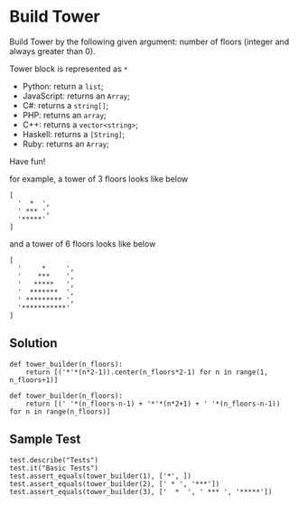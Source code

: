 # Build Tower
Build Tower by the following given argument:
number of floors (integer and always greater than 0).

Tower block is represented as `*`
* Python: return a `list`;
* JavaScript: returns an `Array`;
* C#: returns a `string[]`;
* PHP: returns an `array`;
* C++: returns a `vector<string>`;
* Haskell: returns a `[String]`;
* Ruby: returns an `Array`;

Have fun!

for example, a tower of 3 floors looks like below
```
[
  '  *  ', 
  ' *** ', 
  '*****'
]
```
and a tower of 6 floors looks like below
```
[
  '     *     ', 
  '    ***    ', 
  '   *****   ', 
  '  *******  ', 
  ' ********* ', 
  '***********'
]
```

## Solution
```
def tower_builder(n_floors):
    return [('*'*(n*2-1)).center(n_floors*2-1) for n in range(1, n_floors+1)]
```
```
def tower_builder(n_floors):
    return [(' '*(n_floors-n-1) + '*'*(n*2+1) + ' '*(n_floors-n-1)) for n in range(n_floors)]
```

## Sample Test
```
test.describe("Tests")
test.it("Basic Tests")
test.assert_equals(tower_builder(1), ['*', ])
test.assert_equals(tower_builder(2), [' * ', '***'])
test.assert_equals(tower_builder(3), ['  *  ', ' *** ', '*****'])
```